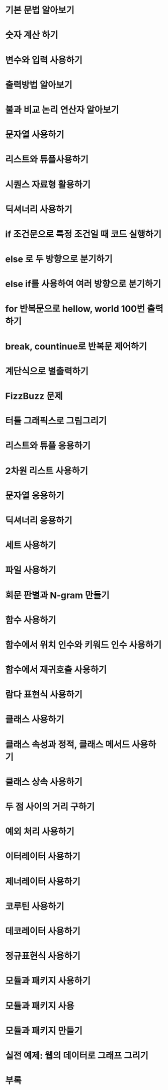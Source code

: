 # 기본 문법 알아보기

# 숫자 계산 하기

# 변수와 입력 사용하기

# 출력방법 알아보기

# 불과 비교 논리 연산자 알아보기

# 문자열 사용하기

# 리스트와 튜플사용하기

# 시퀀스 자료형 활용하기

# 딕셔너리 사용하기

# if 조건문으로 특정 조건일 때 코드 실행하기

# else 로 두 방향으로 분기하기

# else if를 사용하여 여러 방향으로 분기하기

# for 반복문으로 hellow, world 100번 출력하기

# break, countinue로 반복문 제어하기

# 계단식으로 별출력하기

# FizzBuzz 문제

# 터틀 그래픽스로 그림그리기

# 리스트와 튜플 응용하기

# 2차원 리스트 사용하기

# 문자열 응용하기

# 딕셔너리 응용하기

# 세트 사용하기

# 파일 사용하기

# 회문 판별과 N-gram 만들기

# 함수 사용하기

# 함수에서 위치 인수와 키워드 인수 사용하기

# 함수에서 재귀호출 사용하기

# 람다 표현식 사용하기

# 클래스 사용하기

# 클래스 속성과 정적, 클래스 메서드 사용하기

# 클래스 상속 사용하기

# 두 점 사이의 거리 구하기

# 예외 처리 사용하기

# 이터레이터 사용하기

# 제너레이터 사용하기

# 코루틴 사용하기

# 데코레이터 사용하기

# 정규표현식 사용하기

# 모듈과 패키지 사용하기

# 모듈과 패키지 사용

# 모듈과 패키지 만들기

# 실전 예제: 웹의 데이터로 그래프 그리기

# 부록
